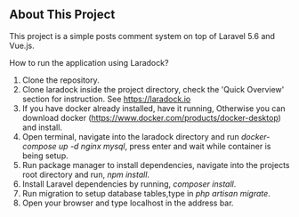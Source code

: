 ## About This Project

This project is a simple posts comment system on top of Laravel 5.6 and Vue.js.

How to run the application using Laradock?

1. Clone the repository.
2. Clone laradock inside the project directory, check the 'Quick Overview' section for instruction. See https://laradock.io
3. If you have docker already installed, have it running, Otherwise you can download docker (https://www.docker.com/products/docker-desktop) and install.
3. Open terminal, navigate into the laradock directory and run _docker-compose up -d nginx mysql_, press enter and wait while container is being setup.
4. Run package manager to install dependencies, navigate into the projects root directory and run, _npm install_.
5. Install Laravel dependencies by running, _composer install_.
6. Run migration to setup database tables,type in _php artisan migrate_.
4. Open your browser and type localhost in the address bar.

